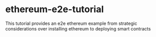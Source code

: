 # ethereum-e2e-tutorial
This tutorial provides an e2e ethereum example from strategic considerations over installing ethereum to deploying smart contracts
